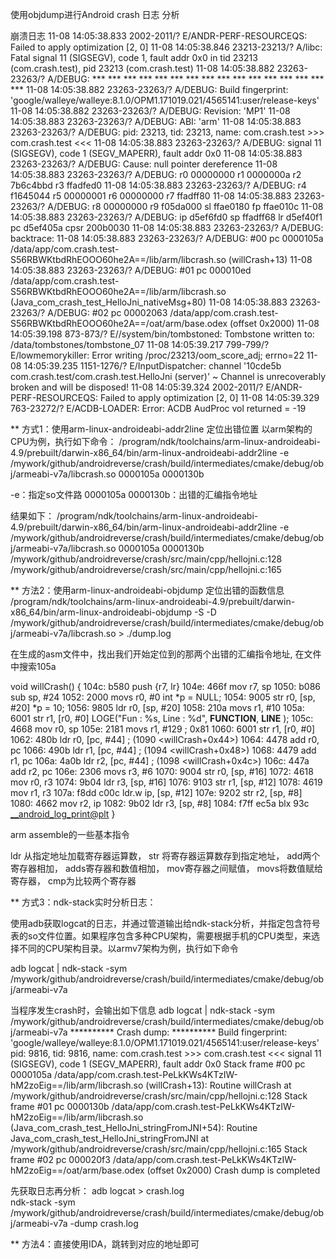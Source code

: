 使用objdump进行Android crash 日志 分析

崩溃日志
11-08 14:05:38.833 2002-2011/? E/ANDR-PERF-RESOURCEQS: Failed to apply optimization [2, 0]
11-08 14:05:38.846 23213-23213/? A/libc: Fatal signal 11 (SIGSEGV), code 1, fault addr 0x0 in tid 23213 (com.crash.test), pid 23213 (com.crash.test)
11-08 14:05:38.882 23263-23263/? A/DEBUG: *** *** *** *** *** *** *** *** *** *** *** *** *** *** *** ***
11-08 14:05:38.882 23263-23263/? A/DEBUG: Build fingerprint: 'google/walleye/walleye:8.1.0/OPM1.171019.021/4565141:user/release-keys'
11-08 14:05:38.882 23263-23263/? A/DEBUG: Revision: 'MP1'
11-08 14:05:38.883 23263-23263/? A/DEBUG: ABI: 'arm'
11-08 14:05:38.883 23263-23263/? A/DEBUG: pid: 23213, tid: 23213, name: com.crash.test  >>> com.crash.test <<<
11-08 14:05:38.883 23263-23263/? A/DEBUG: signal 11 (SIGSEGV), code 1 (SEGV_MAPERR), fault addr 0x0
11-08 14:05:38.883 23263-23263/? A/DEBUG: Cause: null pointer dereference
11-08 14:05:38.883 23263-23263/? A/DEBUG:     r0 00000000  r1 0000000a  r2 7b6c4bbd  r3 ffadfed0
11-08 14:05:38.883 23263-23263/? A/DEBUG:     r4 f1645044  r5 00000001  r6 00000000  r7 ffadff80
11-08 14:05:38.883 23263-23263/? A/DEBUG:     r8 00000000  r9 f05da000  sl ffae0180  fp ffae010c
11-08 14:05:38.883 23263-23263/? A/DEBUG:     ip d5ef6fd0  sp ffadff68  lr d5ef40f1  pc d5ef405a  cpsr 200b0030
11-08 14:05:38.883 23263-23263/? A/DEBUG: backtrace:
11-08 14:05:38.883 23263-23263/? A/DEBUG:     #00 pc 0000105a  /data/app/com.crash.test-S56RBWKtbdRhEOOO60he2A==/lib/arm/libcrash.so (willCrash+13)
11-08 14:05:38.883 23263-23263/? A/DEBUG:     #01 pc 000010ed  /data/app/com.crash.test-S56RBWKtbdRhEOOO60he2A==/lib/arm/libcrash.so (Java_com_crash_test_HelloJni_nativeMsg+80)
11-08 14:05:38.883 23263-23263/? A/DEBUG:     #02 pc 00002063  /data/app/com.crash.test-S56RBWKtbdRhEOOO60he2A==/oat/arm/base.odex (offset 0x2000)
11-08 14:05:39.198 873-873/? E//system/bin/tombstoned: Tombstone written to: /data/tombstones/tombstone_07
11-08 14:05:39.217 799-799/? E/lowmemorykiller: Error writing /proc/23213/oom_score_adj; errno=22
11-08 14:05:39.235 1151-1276/? E/InputDispatcher: channel '10cde5b com.crash.test/com.crash.test.HelloJni (server)' ~ Channel is unrecoverably broken and will be disposed!
11-08 14:05:39.324 2002-2011/? E/ANDR-PERF-RESOURCEQS: Failed to apply optimization [2, 0]
11-08 14:05:39.329 763-23272/? E/ACDB-LOADER: Error: ACDB AudProc vol returned = -19


** 方式1：使用arm-linux-androideabi-addr2line  定位出错位置
以arm架构的CPU为例，执行如下命令：
/program/ndk/toolchains/arm-linux-androideabi-4.9/prebuilt/darwin-x86_64/bin/arm-linux-androideabi-addr2line -e /mywork/github/androidreverse/crash/build/intermediates/cmake/debug/obj/armeabi-v7a/libcrash.so 0000105a 0000130b
 
-e：指定so文件路
0000105a 0000130b：出错的汇编指令地址

结果如下：
/program/ndk/toolchains/arm-linux-androideabi-4.9/prebuilt/darwin-x86_64/bin/arm-linux-androideabi-addr2line -e /mywork/github/androidreverse/crash/build/intermediates/cmake/debug/obj/armeabi-v7a/libcrash.so 0000105a 0000130b
/mywork/github/androidreverse/crash/src/main/cpp/hellojni.c:128
/mywork/github/androidreverse/crash/src/main/cpp/hellojni.c:165

** 方法2：使用arm-linux-androideabi-objdump  定位出错的函数信息
/program/ndk/toolchains/arm-linux-androideabi-4.9/prebuilt/darwin-x86_64/bin/arm-linux-androideabi-objdump -S -D /mywork/github/androidreverse/crash/build/intermediates/cmake/debug/obj/armeabi-v7a/libcrash.so > ./dump.log  


在生成的asm文件中，找出我们开始定位到的那两个出错的汇编指令地址, 在文件中搜索105a

void willCrash()
{
    104c:	b580      	push	{r7, lr}
    104e:	466f      	mov	r7, sp
    1050:	b086      	sub	sp, #24
    1052:	2000      	movs	r0, #0
    int *p = NULL;
    1054:	9005      	str	r0, [sp, #20]
    *p = 10;
    1056:	9805      	ldr	r0, [sp, #20]
    1058:	210a      	movs	r1, #10
    105a:	6001      	str	r1, [r0, #0]
    LOGE("Fun : %s, Line : %d", __FUNCTION__, __LINE__ );
    105c:	4668      	mov	r0, sp
    105e:	2181      	movs	r1, #129	; 0x81
    1060:	6001      	str	r1, [r0, #0]
    1062:	480b      	ldr	r0, [pc, #44]	; (1090 <willCrash+0x44>)
    1064:	4478      	add	r0, pc
    1066:	490b      	ldr	r1, [pc, #44]	; (1094 <willCrash+0x48>)
    1068:	4479      	add	r1, pc
    106a:	4a0b      	ldr	r2, [pc, #44]	; (1098 <willCrash+0x4c>)
    106c:	447a      	add	r2, pc
    106e:	2306      	movs	r3, #6
    1070:	9004      	str	r0, [sp, #16]
    1072:	4618      	mov	r0, r3
    1074:	9b04      	ldr	r3, [sp, #16]
    1076:	9103      	str	r1, [sp, #12]
    1078:	4619      	mov	r1, r3
    107a:	f8dd c00c 	ldr.w	ip, [sp, #12]
    107e:	9202      	str	r2, [sp, #8]
    1080:	4662      	mov	r2, ip
    1082:	9b02      	ldr	r3, [sp, #8]
    1084:	f7ff ec5a 	blx	93c <__android_log_print@plt>
}

arm assemble的一些基本指令

ldr 从指定地址加载寄存器运算数，
str 将寄存器运算数存到指定地址，
add两个寄存器相加，
adds寄存器和数值相加，
mov寄存器之间赋值，
movs将数值赋给寄存器，
cmp为比较两个寄存器


** 方式3：ndk-stack实时分析日志：

使用adb获取logcat的日志，并通过管道输出给ndk-stack分析，并指定包含符号表的so文件位置。如果程序包含多种CPU架构，需要根据手机的CPU类型，来选择不同的CPU架构目录。以armv7架构为例，执行如下命令

 adb logcat | ndk-stack -sym /mywork/github/androidreverse/crash/build/intermediates/cmake/debug/obj/armeabi-v7a
 
当程序发生crash时，会输出如下信息
adb logcat | ndk-stack -sym /mywork/github/androidreverse/crash/build/intermediates/cmake/debug/obj/armeabi-v7a
 ********** Crash dump: **********
 Build fingerprint: 'google/walleye/walleye:8.1.0/OPM1.171019.021/4565141:user/release-keys'
 pid: 9816, tid: 9816, name: com.crash.test  >>> com.crash.test <<<
 signal 11 (SIGSEGV), code 1 (SEGV_MAPERR), fault addr 0x0
 Stack frame #00 pc 0000105a  /data/app/com.crash.test-PeLkKWs4KTzIW-hM2zoEig==/lib/arm/libcrash.so (willCrash+13): Routine willCrash at /mywork/github/androidreverse/crash/src/main/cpp/hellojni.c:128
 Stack frame #01 pc 0000130b  /data/app/com.crash.test-PeLkKWs4KTzIW-hM2zoEig==/lib/arm/libcrash.so (Java_com_crash_test_HelloJni_stringFromJNI+54): Routine Java_com_crash_test_HelloJni_stringFromJNI at /mywork/github/androidreverse/crash/src/main/cpp/hellojni.c:165
 Stack frame #02 pc 000020f3  /data/app/com.crash.test-PeLkKWs4KTzIW-hM2zoEig==/oat/arm/base.odex (offset 0x2000)
 Crash dump is completed

 
 先获取日志再分析：
 adb logcat > crash.log  
 ndk-stack -sym /mywork/github/androidreverse/crash/build/intermediates/cmake/debug/obj/armeabi-v7a -dump crash.log  
 
** 方法4：直接使用IDA，跳转到对应的地址即可

